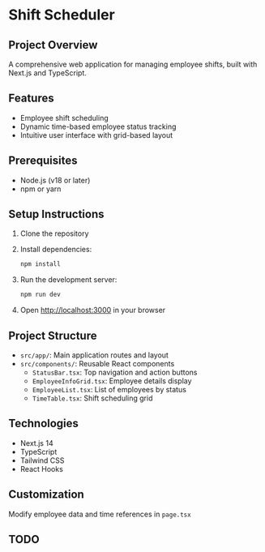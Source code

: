 # Shift Scheduler

## Project Overview
A comprehensive web application for managing employee shifts, built with Next.js and TypeScript.

## Features
- Employee shift scheduling
- Dynamic time-based employee status tracking
- Intuitive user interface with grid-based layout

## Prerequisites
- Node.js (v18 or later)
- npm or yarn

## Setup Instructions
1. Clone the repository
2. Install dependencies:
   ```bash
   npm install
   ```

3. Run the development server:
   ```bash
   npm run dev
   ```

4. Open [http://localhost:3000](http://localhost:3000) in your browser

## Project Structure
- `src/app/`: Main application routes and layout
- `src/components/`: Reusable React components
  - `StatusBar.tsx`: Top navigation and action buttons
  - `EmployeeInfoGrid.tsx`: Employee details display
  - `EmployeeList.tsx`: List of employees by status
  - `TimeTable.tsx`: Shift scheduling grid

## Technologies
- Next.js 14
- TypeScript
- Tailwind CSS
- React Hooks

## Customization
Modify employee data and time references in `page.tsx`

## TODO
